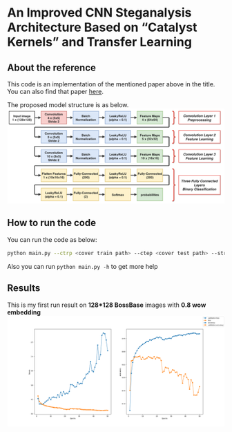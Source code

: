 # An Improved CNN Steganalysis Architecture Based on “Catalyst Kernels” and Transfer Learning

## About the reference

This code is an implementation of the mentioned paper above in the title. You can also find that paper [here](https://link.springer.com/chapter/10.1007/978-3-319-97749-2_9).

The proposed model structure is as below.
![](static/model.png)

## How to run the code

You can run the code as below:

```bash
python main.py --ctrp <cover train path> --ctep <cover test path> --strp <stego train path> --step <stego test path> --nc <number of classes> --ne <number of epochs> --bs <batch size> --assert_model <if you want to assert your model> --shuffle <if you want to shuffle your data> -v <to verbose the output of training>  --op <output path for saved models>
```

Also you can run `python main.py -h` to get more help

## Results

This is my first run result on **128*128 BossBase** images with **0.8 wow embedding**
![](results/1st_result.png)
